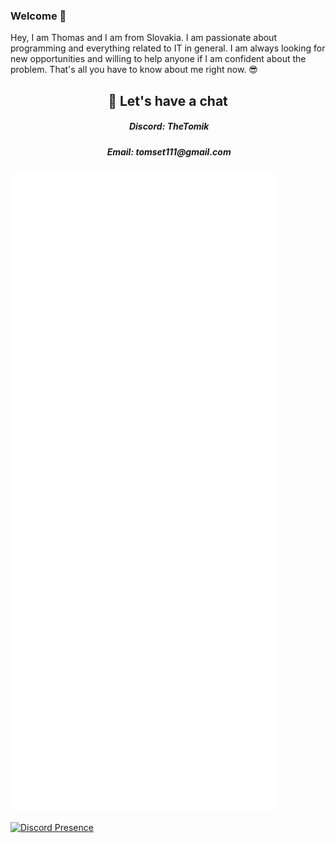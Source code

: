 ### Welcome 👋

<p>Hey, I am Thomas and I am from Slovakia. I am passionate about programming and everything related to IT in general. I am always looking for new opportunities and willing to help anyone if I am confident about the problem. That's all you have to know about me right now. 😎</p>

<h2 align="center"> 💬 Let's have a chat </h2>
<h5 align="center">&nbsp;Discord: TheTomik</h5>
<h5 align="center">&nbsp;Email: tomset111@gmail.com</h5>

<img src="/github-metrics.svg" alt="Metrics">

[![Discord Presence](https://lanyard.cnrad.dev/api/427360644333961246)](https://discord.com/users/427360644333961246)
